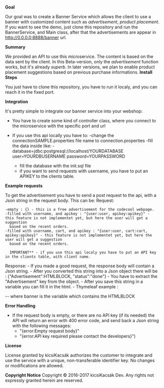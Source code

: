**Goal**

Our goal was to create a Banner Service which allows the client to use a banner with customized content such as _advertisement_, _product placement_.
If you want to see the demo, just clone this repository and run the BannerService, and Main class, after that the advertisements are appear in http://0.0.0.0:8888/banner url.

**Summary**

We provided an API to use this microservice. 
The content is based on the data sent by the client. In this Beta-version, only the _advertisement_ function works, but it's already _superb_. 
In later versions, we plan to enable product placement suggestions based on previous purchase informations. 
**Install Steps**

You just have to clone this repository, you have to run it localy, and you can reach it in the fixed port.

**Integration**

It's pretty simple to integrate our banner service into your webshop:
- You have to create some kind of controller class, where you connect to the microservice with the specific port and url

- If you use this api locally you have to:
  -change the connectionSAMPLE.properties file name to connection.properties
  -fill the data inside like:
      - database=jdbc:postgresql://localhost/YOURDATABASE
        user=YOURDBUSERNAME
        password=YOURPASSWORD
  - fill the database with the init.sql file 
  - if you want to send requests with username, you have to put an APIKEY to the clients table. 

**Example requests**

To get the advertisement you have to send a post request to the api, with a Json string in the request body. This can be:
  Request:

    -empty : {} - this is a free advertisement for the codecool webpage.
    -filled with username, and apikey : "{user:user, apikey:apikey}" - this feature is not implementet yet, but here the user will get a suggestion
      based on the recent orders.
    -filled with username, cart, and apikey : "{user:user, cart:cart, apikey:apikey}" - this feature is not implementet yet, but here the user will get a suggestion
      based on the recent orders.

      IMPORTANT** - if you use this api localy you have to put an API key in the clients table, with client name.

  Response:
    - If you made a good request, the response body will contain a Json string.
    - After you converted this string into a Json object there will be : {"Advertisement":HTMLBLOCK, "status":"done"}
    - You have to extract the "Advertisement" key from the object.
    - After you save this string in a variable you can fill it in the html. 
    - Thymeleaf example : <div th:utext="${banner}"></div> -- where banner is the variable which contains the HTMLBLOCK 

**Error Handling**
  - If the request body is empty, or there are no API key (if its needed) the API will return an error with 400 error code,
  and send back a Json string with the following messages:
     - "{error:Empty request body}"
     - "{error:API key required please contact the developers}")
  
  
**License**

License granted by kicsiKacsák authorizes the customer to integrate and use the service with a unique, non-transferable identifier key. No changes or modifications are allowed.

**Copyright Notice**
Copyright © 2016-2017 kicsiKacsák Dev.
Any rights not expressly granted herein are reserved.
